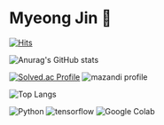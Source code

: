 # Myeong Jin 👋

[![Hits](https://hits.seeyoufarm.com/api/count/incr/badge.svg?url=https%3A%2F%2Fgithub.com%2FRealMyeong&count_bg=%2379C83D&title_bg=%23555555&icon=&icon_color=%23E7E7E7&title=hits&edge_flat=false)](https://hits.seeyoufarm.com)

![Anurag's GitHub stats](https://github-readme-stats.vercel.app/api?username=RealMyeong&show_icons=true&theme=dark)

[![Solved.ac Profile](http://mazassumnida.wtf/api/v2/generate_badge?boj=wlsaud222)](https://solved.ac/wlsaud222/)
![mazandi profile](http://mazandi.herokuapp.com/api?handle={wlsaud222}&theme=warm)




![Top Langs](https://github-readme-stats.vercel.app/api/top-langs/?username=RealMyeong&layout=compact&theme=dark)

![Python](https://img.shields.io/badge/Python-3776AB.svg?&style=for-the-badge&logo=Python&logoColor=white)
![tensorflow](https://img.shields.io/badge/TensorFlow-FF6F00.svg?&style=for-the-badge&logo=TensorFlow&logoColor=white)
![Google Colab](https://img.shields.io/badge/Google%20Colab-F9AB00.svg?&style=for-the-badge&logo=Google%20Colab&logoColor=white)

